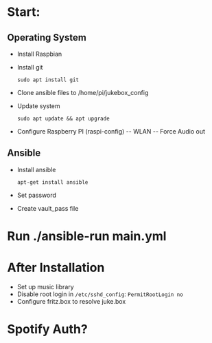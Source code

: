 # Start:

## Operating System
- Install Raspbian
- Install git

      sudo apt install git

- Clone ansible files to /home/pi/jukebox_config
- Update system

      sudo apt update && apt upgrade

- Configure Raspberry PI (raspi-config)
-- WLAN
-- Force Audio out
      
## Ansible

- Install ansible

      apt-get install ansible

- Set password
- Create vault_pass file

# Run ./ansible-run main.yml

# After Installation

 - Set up music library
 - Disable root login in `/etc/sshd_config`: `PermitRootLogin no`
 - Configure fritz.box to resolve juke.box

# Spotify Auth?
